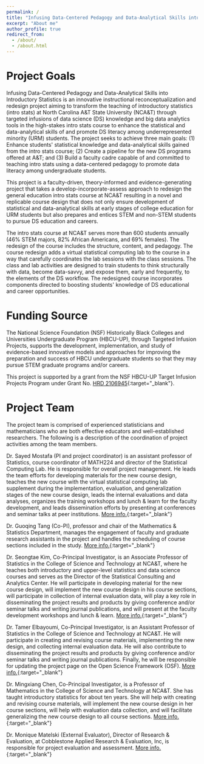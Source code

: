 ```yaml
---
permalink: /
title: "Infusing Data-Centered Pedagogy and Data-Analytical Skills into Introductory Statistics"
excerpt: "About me"
author_profile: true
redirect_from: 
  - /about/
  - /about.html
---
```


Project Goals
======

Infusing Data-Centered Pedagogy and Data-Analytical Skills into Introductory Statistics is an innovative instructional reconceptualization and redesign project aiming to transform the teaching of introductory statistics (intro stats) at North Carolina A&T State University (NCA&T) through targeted infusions of data science (DS) knowledge and big data analytics tools in the high-stakes intro stats course to enhance the statistical and data-analytical skills of and promote DS literacy among underrepresented minority (URM) students. The project seeks to achieve three main goals: (1) Enhance students' statistical knowledge and data-analytical skills gained from the intro stats course; (2) Create a pipeline for the new DS programs offered at A&T; and (3) Build a faculty cadre capable of and committed to teaching intro stats using a data-centered pedagogy to promote data literacy among undergraduate students.

This project is a faculty-driven, theory-informed and evidence-generating project that takes a develop-incorporate-assess approach to redesign the general education intro stats course at NCA&T resulting in a novel and replicable course design that does not only ensure development of statistical and data-analytical skills at early stages of college education for URM students but also prepares and entices STEM and non-STEM students to pursue DS education and careers.

The intro stats course at NCA&T serves more than 600 students annually (46% STEM majors, 82% African Americans, and 69% females). The redesign of the course includes the structure, content, and pedagogy. The course redesign adds a virtual statistical computing lab to the course in a way that carefully coordinates the lab sessions with the class sessions. The class and lab activities are designed to train students to think structurally with data, become data-savvy, and expose them, early and frequently, to the elements of the DS workflow. The redesigned course incorporates components directed to boosting students' knowledge of DS educational and career opportunities.

Funding Source
=====

The National Science Foundation (NSF) Historically Black Colleges and Universities Undergraduate Program (HBCU-UP), through Targeted Infusion Projects, supports the development, implementation, and study of evidence-based innovative models and approaches for improving the preparation and success of HBCU undergraduate students so that they may pursue STEM graduate programs and/or careers.

This project is supported by a grant from the NSF HBCU-UP Target Infusion Projects Program under Grant No. [HRD 2106945](https://www.nsf.gov/awardsearch/showAward?AWD_ID=2106945&HistoricalAwards=false){:target="_blank"}.


Project Team
=====

The project team is comprised of experienced statisticians and mathematicians who are both effective educators and well-established researchers. The following is a description of the coordination of project activities among the team members.  

Dr. Sayed Mostafa (PI and project coordinator) is an assistant professor of Statistics, course coordinator of MATH224 and director of the Statistical Computing Lab. He is responsible for overall project management. He leads the team efforts for developing materials for the new course design, teaches the new course with the virtual statistical computing lab supplement during the implementation, evaluation, and generalization stages of the new course design, leads the internal evaluations and data analyses, organizes the training workshops and lunch & learn for the faculty development, and leads dissemination efforts by presenting at conferences and seminar talks at peer institutions. [More info.](https://www.ncat.edu/employee-bio.php?directoryID=484397429){:target="_blank"}

Dr. Guoqing Tang (Co-PI), professor and chair of the Mathematics & Statistics Department, manages the engagement of faculty and graduate research assistants in the project and handles the scheduling of course sections included in the study. [More info.](https://www.ncat.edu/employee-bio.php?directoryID=1421948644){:target="_blank"}

Dr. Seongtae Kim, Co-Principal Investigator, is an Associate Professor of Statistics in the College of Science and Technology at NCA&T, where he teaches both introductory and upper-level statistics and data science courses and serves as the Director of the Statistical Consulting and Analytics Center. He will participate in developing material for the new course design, will implement the new course design in his course sections, will participate in collection of internal evaluation data, will play a key role in disseminating the project results and products by giving conference and/or seminar talks and writing journal publications, and will present at the faculty development workshops and lunch & learn. [More info.](https://www.ncat.edu/employee-bio.php?directoryID=276750811){:target="_blank"}

Dr. Tamer Elbayoumi, Co-Principal Investigator, is an Assistant Professor of Statistics in the College of Science and Technology at NCA&T. He will participate in creating and revising course materials, implementing the new design, and collecting internal evaluation data. He will also contribute to disseminating the project results and products by giving conference and/or seminar talks and writing journal publications. Finally, he will be responsible for updating the project page on the Open Science Framework (OSF). [More info.](https://www.ncat.edu/employee-bio.php?directoryID=667003062){:target="_blank"}

Dr. Mingxiang Chen, Co-Principal Investigator, is a Professor of Mathematics in the College of Science and Technology at NCA&T. She has taught introductory statistics for about ten years. She will help with creating and revising course materials, will implement the new course design in her course sections, will help with evaluation data collection, and will facilitate generalizing the new course design to all course sections. [More info.](https://www.ncat.edu/employee-bio.php?directoryID=607127531){:target="_blank"}

Dr. Monique Matelski (External Evaluator), Director of Research & Evaluation, at Cobblestone Applied Research & Evaluation, Inc, is responsible for project evaluation and assessment. [More info.](https://www.linkedin.com/in/monique-matelski-ph-d-4910bb84/){:target="_blank"}